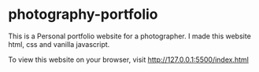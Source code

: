 # photography-portfolio
This is a Personal portfolio website for a photographer.
I  made this website html, css and vanilla javascript.


To view this website on your browser, visit http://127.0.0.1:5500/index.html

